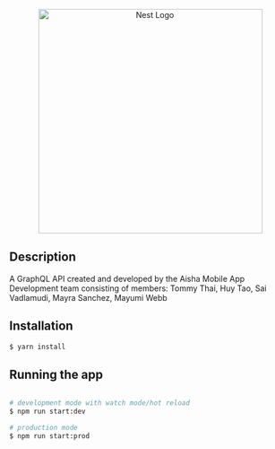 <p align="center">
  <a href="https://comfortablecoliving.com" target="blank"><img src="https://comfortablecoliving.com/wp-content/uploads/2022/06/cropped-Logo-Transparent-copy-small-1.png" width="400" alt="Nest Logo" /></a>
</p>
    
## Description

A GraphQL API created and developed by the Aisha Mobile App Development team consisting of members: Tommy Thai, Huy Tao, Sai Vadlamudi, Mayra Sanchez, Mayumi Webb

## Installation

```bash
$ yarn install
```

## Running the app

```bash

# development mode with watch mode/hot reload
$ npm run start:dev

# production mode
$ npm run start:prod
```

